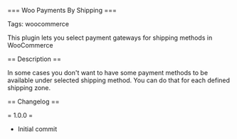 === Woo Payments By Shipping ===

Tags: woocommerce

This plugin lets you select payment gateways for shipping methods in WooCommerce


== Description ==

In some cases you don't want to have some payment methods to be available under selected shipping method. You can do that for each defined shipping zone.


== Changelog ==

= 1.0.0 =
* Initial commit
